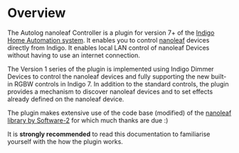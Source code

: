 # Overview

The Autolog nanoleaf Controller is a plugin for version 7+ of the [Indigo Home Automation system][1]. It enables you to control [nanoleaf][2] devices directly from Indigo. It enables local LAN control of nanoleaf Devices without having to use an internet connection.

The Version 1 series of the plugin is implemented using Indigo Dimmer Devices to control the nanoleaf devices and fully supporting the new built-in RGBW controls in Indigo 7. In addition to the standard controls, the plugin provides a mechanism to discover nanoleaf devices and to set effects already defined on the nanoleaf device.

The plugin makes extensive use of the code base (modified) of the [nanoleaf library by Software-2][3] for which much thanks are due :)

It is **strongly recommended** to read this documentation to familiarise yourself with the how the plugin works.

[1]: https://www.indigodomo.com
[2]: https://nanoleaf.me
[3]: https://github.com/software-2/nanoleaf